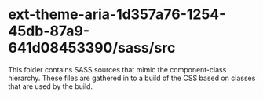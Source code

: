 # ext-theme-aria-1d357a76-1254-45db-87a9-641d08453390/sass/src

This folder contains SASS sources that mimic the component-class hierarchy. These files
are gathered in to a build of the CSS based on classes that are used by the build.
